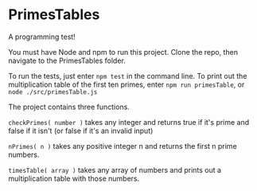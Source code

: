 # PrimesTables
A programming test!

You must have Node and npm to run this project.  Clone the repo, then navigate to the PrimesTables folder.

To run the tests, just enter `npm test` in the command line.  To print out the multiplication table of the first ten primes, enter `npm run primesTable`, or `node ./src/primesTable.js`



The project contains three functions.

`checkPrimes( number )` takes any integer and returns true if it's prime and false if it isn't (or false if it's an invalid input)

`nPrimes( n )` takes any positive integer n and returns the first n prime numbers.

`timesTable( array )` takes any array of numbers and prints out a multiplication table with those numbers.
